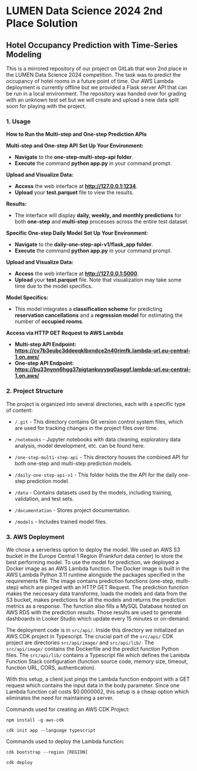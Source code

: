 # LUMEN Data Science 2024 2nd Place Solution
## Hotel Occupancy Prediction with Time-Series Modeling

This is a mirrored repository of our project on GitLab that won 2nd place in the LUMEN Data Science 2024 competition. The task was to predict the occupancy of hotel rooms in a future point of time. Our AWS Lambda deployment is currently offline but we provided a Flask server API that can be run in a local environment. The repository was handed over for grading with an unknown test set but we will create and upload a new data split soon for playing with the project.

### 1. Usage
**How to Run the Multi-step and One-step Prediction APIs**

**Multi-step and One-step API**
**Set Up Your Environment:**
- **Navigate** to the **one-step-multi-step-api folder**.
- **Execute** the command **python app.py** in your command prompt.

**Upload and Visualize Data:**
- **Access** the web interface at **http://127.0.0.1:1234**.
- **Upload** your **test.parquet** file to view the results.

**Results:**
- The interface will display **daily, weekly, and monthly predictions** for both **one-step** and **multi-step** processes across the entire test dataset.

**Specific One-step Daily Model**
**Set Up Your Environment:**
- **Navigate** to the **daily-one-step-api-v1/flask_app folder**.
- **Execute** the command **python app.py** in your command prompt.

**Upload and Visualize Data:**
- **Access** the web interface at **http://127.0.0.1:5000**.
- **Upload** your **test.parquet** file. Note that visualization may take some time due to the model specifics.

**Model Specifics:**
- This model integrates a **classification scheme** for predicting **reservation cancellations** and a **regression model** for estimating the number of **occupied rooms**.

**Access via HTTP GET Request to AWS Lambda**
- **Multi-step API Endpoint:** **https://cv7b3eubc3ddeeqklbxndce2n40rimfk.lambda-url.eu-central-1.on.aws/**
- **One-step API Endpoint:** **https://bu33nynn6hgg37pigtankuyypq0asggf.lambda-url.eu-central-1.on.aws/**

### 2. Project Structure

The project is organized into several directories, each with a specific type of content:

- `/.git` - This directory contains Git version control system files, which are used for tracking changes in the project files over time.

- `/notebooks` - Jupyter notebooks with data cleaning, exploratory data analysis, model development, etc. can be found here.

- `/one-step-multi-step-api` - This directory houses the combined API for both one-step and multi-step prediction models.

- `/daily-one-step-api-v1` - This folder holds the the API for the daily one-step prediction model.

- `/data` - Contains datasets used by the models, including training, validation, and test sets.

- `/documentation` - Stores project documentation.

- `/models` - Includes trained model files. 


### 3. AWS Deployment

We chose a serverless option to deploy the model. We used an AWS S3 bucket in the Europe Central 1 Region (Frankfurt data center) to store the best performing model. To use the model for prediction, we deployed a Docker image as an AWS Lambda function. The Docker image is built in the AWS Lambda Python 3.11 runtime alongside the packages specified in the requirements file. The image contains prediction functions (one-step, multi-step) which are pinged with an HTTP GET Request. The prediction function makes the neccesary data transforms, loads the models and data from the S3 bucket, makes predictions for all the models and returns the prediction metrics as a response. The function also fills a MySQL Database hosted on AWS RDS with the prediction results. Those results are used to generate dashboards in Looker Studio which update every 15 minutes or on-demand.

The deployment code is in ```src/api/```. Inside this directory we initialized an AWS CDK project in Typescript. The crucial part of the ```src/api/``` CDK project are directories ```src/api/image/``` and ```src/api/lib/```. The ```src/api/image/``` contains the Dockerfile and the predict function Python files. The ```src/api/lib/``` contains a Typescript file which defines the Lambda Function Stack configuration (function source code, memory size, timeout, function URL, CORS, authentication).

With this setup, a client just pings the Lambda function endpoint with a GET request which contains the input data in the body parameter. Since one Lambda function call costs $0.0000002, this setup is a cheap option which eliminates the need for maintaining a server.


Commands used for creating an AWS CDK Project:

```npm install -g aws-cdk```

```cdk init app --language typescript```



Commands used to deploy the Lambda function:

```cdk bootstrap --region [REGION]```

```cdk deploy```
